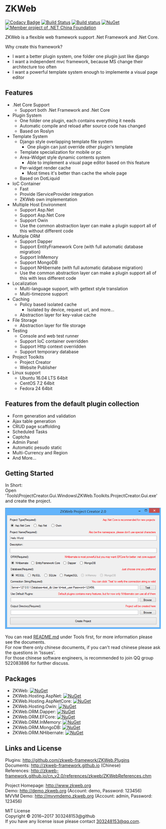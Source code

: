 # ZKWeb

[![Codacy Badge](https://api.codacy.com/project/badge/Grade/126ec40aaaf74afd8ee0445a687ebbd6)](https://www.codacy.com/app/303248153/ZKWeb?utm_source=github.com&utm_medium=referral&utm_content=zkweb-framework/ZKWeb&utm_campaign=badger)
[![Build Status](https://travis-ci.org/zkweb-framework/ZKWeb.svg?branch=master)](https://travis-ci.org/zkweb-framework/ZKWeb)
[![Build status](https://ci.appveyor.com/api/projects/status/9teo6nnlodxonc3t?svg=true)](https://ci.appveyor.com/project/303248153/zkweb)
[![NuGet](https://img.shields.io/nuget/vpre/ZKWeb.svg)](http://www.nuget.org/packages/ZKWeb)
[![Member project of .NET China Foundation](https://img.shields.io/badge/member_project_of-.NET_CHINA-red.svg?style=flat&colorB=9E20C8)](https://github.com/dotnetcore)

ZKWeb is a flexible web framework support .Net Framework and .Net Core.<br/>

Why create this framework?

- I want a better plugin system, one folder one plugin just like django
- I want a independent mvc framework, because MS change their architecture too often
- I want a powerful template system enough to implemente a visual page editor

## Features

- .Net Core Support
	- Support both .Net Framework and .Net Core
- Plugin System
	- One folder one plugin, each contains everything it needs
	- Automatic compile and reload after source code has changed
	- Based on Roslyn
- Template System
	- Django style overlapping template file system
		- One plugin can just override other plugin's template
	- Template specialization for mobile or pc
	- Area-Widget style dynamic contents system
		- Able to implement a visual page editor based on this feature
	- Per-widget render cache
		- Most times it's better than cache the whole page
	- Based on DotLiquid
- IoC Container
	- Fast
	- Provide IServiceProvider integration
	- ZKWeb own implementation
- Multiple Host Environment
	- Support Asp.Net
	- Support Asp.Net Core
	- Support Owin
	- Use the common abstraction layer can make a plugin support all of this without different code
- Multiple ORM
	- Support Dapper
	- Support EntityFramework Core (with full automatic database migration)
	- Support InMemory
	- Support MongoDB
	- Support NHibernate (with full automatic database migration)
	- Use the common abstraction layer can make a plugin support all of this with less different code
- Localization
	- Multi-language support, with gettext style translation
	- Multi-timezone support
- Caching
	- Policy based isolated cache
		- Isolated by device, request url, and more...
	- Abstraction layer for key-value cache
- File Storage
	- Abstraction layer for file storage
- Testing
	- Console and web test runner
	- Support IoC container overridden
	- Support Http context overridden
	- Support temporary database
- Project Toolkits
	- Project Creator
	- Website Publisher
- Linux support
	- Ubuntu 16.04 LTS 64bit
	- CentOS 7.2 64bit
	- Fedora 24 64bit

## Features from the default plugin collection

- Form generation and validation
- Ajax table generation
- CRUD page scaffolding
- Scheduled Tasks
- Captcha
- Admin Panel
- Automatic pesudo static
- Multi-Currency and Region
- And More...

## Getting Started

In Short:<br/>
Open 'Tools\ProjectCreator.Gui.Windows\ZKWeb.Toolkits.ProjectCreator.Gui.exe' and create the project.<br/>

![project creator](Tools/project_creator.png)

You can read [README.md](Tools/README.md) under Tools first, for more information please see the documents.<br/>
For now there only chinese documents, if you can't read chinese please ask the questions in 'Issues'.<br/>
For those chinese software engineers, is recommended to join QQ group 522083886 for further discuss.<br/>

## Packages

- ZKWeb: [![NuGet](https://img.shields.io/nuget/vpre/ZKWeb.svg)](http://www.nuget.org/packages/ZKWeb)
- ZKWeb.Hosting.AspNet: [![NuGet](https://img.shields.io/nuget/vpre/ZKWeb.Hosting.AspNet.svg)](http://www.nuget.org/packages/ZKWeb.Hosting.AspNet)
- ZKWeb.Hosting.AspNetCore: [![NuGet](https://img.shields.io/nuget/vpre/ZKWeb.Hosting.AspNetCore.svg)](http://www.nuget.org/packages/ZKWeb.Hosting.AspNetCore)
- ZKWeb.Hosting.Owin: [![NuGet](https://img.shields.io/nuget/vpre/ZKWeb.Hosting.Owin.svg)](http://www.nuget.org/packages/ZKWeb.Hosting.Owin)
- ZKWeb.ORM.Dapper: [![NuGet](https://img.shields.io/nuget/vpre/ZKWeb.ORM.Dapper.svg)](http://www.nuget.org/packages/ZKWeb.ORM.Dapper)
- ZKWeb.ORM.EFCore: [![NuGet](https://img.shields.io/nuget/vpre/ZKWeb.ORM.EFCore.svg)](http://www.nuget.org/packages/ZKWeb.ORM.EFCore)
- ZKWeb.ORM.InMemory: [![NuGet](https://img.shields.io/nuget/vpre/ZKWeb.ORM.InMemory.svg)](http://www.nuget.org/packages/ZKWeb.ORM.InMemory)
- ZKWeb.ORM.MongoDB: [![NuGet](https://img.shields.io/nuget/vpre/ZKWeb.ORM.MongoDB.svg)](http://www.nuget.org/packages/ZKWeb.ORM.MongoDB)
- ZKWeb.ORM.NHibernate: [![NuGet](https://img.shields.io/nuget/vpre/ZKWeb.ORM.NHibernate.svg)](http://www.nuget.org/packages/ZKWeb.ORM.NHibernate)

## Links and License

Plugins: http://github.com/zkweb-framework/ZKWeb.Plugins<br/>
Documents: http://zkweb-framework.github.io (Chinese)<br/>
References: http://zkweb-framework.github.io/cn_v2.0/references/zkweb/ZKWebReferences.chm<br/>

Project Homepage: http://www.zkweb.org<br/>
Demo: http://demo.zkweb.org (Account: demo, Password: 123456)<br/>
MVVM Demo: http://mvvmdemo.zkweb.org (Account: admin, Password: 123456)<br/>

MIT License<br/>
Copyright © 2016~2017 303248153@github<br/>
If you have any license issue please contact 303248153@qq.com.<br/>
